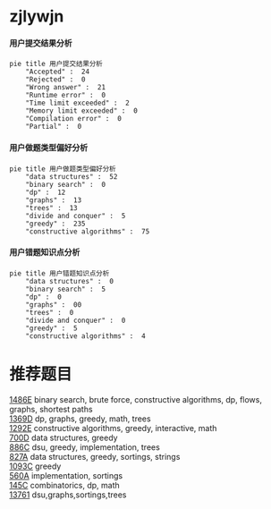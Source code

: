 # zjlywjn

<!-- tabs:start -->



#### **用户提交结果分析**

```mermaid
pie title 用户提交结果分析
    "Accepted" :  24
    "Rejected" :  0
    "Wrong answer" :  21
    "Runtime error" :  0
    "Time limit exceeded" :  2
    "Memory limit exceeded" :  0
    "Compilation error" :  0
    "Partial" :  0
```

#### **用户做题类型偏好分析**

```mermaid
pie title 用户做题类型偏好分析
    "data structures" :  52
    "binary search" :  0
    "dp" :  12
    "graphs" :  13
    "trees" :  13
    "divide and conquer" :  5
    "greedy" :  235
    "constructive algorithms" :  75
```
#### **用户错题知识点分析**

```mermaid
pie title 用户错题知识点分析
    "data structures" :  0
    "binary search" :  5
    "dp" :  0
    "graphs" :  00
    "trees" :  0
    "divide and conquer" :  0
    "greedy" :  5
    "constructive algorithms" :  4
```



<!-- tabs:end -->
# 推荐题目
[1486E](https://codeforces.com/contest/1486/problem/E)		binary search,
                        brute force,
                        constructive algorithms,
                        dp,
                        flows,
                        graphs,
                        shortest paths		  
[1369D](https://codeforces.com/contest/1369/problem/D)		dp,
                        graphs,
                        greedy,
                        math,
                        trees		  
[1292E](https://codeforces.com/contest/1292/problem/E)		constructive algorithms,
                        greedy,
                        interactive,
                        math		  
[700D](https://codeforces.com/contest/700/problem/D)		data structures,
                        greedy		  
[886C](https://codeforces.com/contest/886/problem/C)		dsu,
                        greedy,
                        implementation,
                        trees		  
[827A](https://codeforces.com/contest/827/problem/A)		data structures,
                        greedy,
                        sortings,
                        strings		  
[1093C](https://codeforces.com/contest/1093/problem/C)		greedy		  
[560A](https://codeforces.com/contest/560/problem/A)		implementation,
                        sortings		  
[145C](https://codeforces.com/contest/145/problem/C)		combinatorics,
                        dp,
                        math		  
[13761](https://codeforces.com/contest/1376/problem/1)		dsu,graphs,sortings,trees		  

